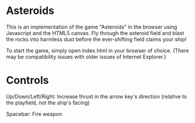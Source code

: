 Asteroids
=========

This is an implementation of the game "Asteroids" in the browser using Javascript and the HTML5 canvas.  Fly through the asteroid field and blast the rocks into harmless dust before the ever-shifting field claims your ship!

To start the game, simply open index.html in your browser of choice.  (There may be compatibility issues with older issues of Internet Explorer.)  


Controls
=========

Up/Down/Left/Right:  Increase thrust in the arrow key's direction (relative to the playfield, not the ship's facing)

Spacebar:  Fire weapon
